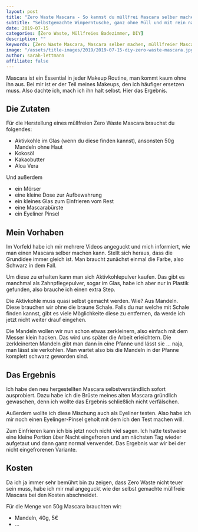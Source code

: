 ```yaml
---
layout: post
title: "Zero Waste Mascara - So kannst du müllfrei Mascara selber machen"
subtitle: "Selbstgemachte Wimperntusche, ganz ohne Müll und mit rein natürlichen Inhaltsstoffen"
date: 2019-07-15
categories: [Zero Waste, Müllfreies Badezimmer, DIY]
description: ""
keywords: [Zero Waste Mascara, Mascara selber machen, mülllfreier Mascara]
image: "/assets/title-images/2019/2019-07-15-diy-zero-waste-mascara.jpg"
author: sarah-lettmann
affiliate: false
---
```

Mascara ist ein Essential in jeder Makeup Routine, man kommt kaum ohne ihn aus. Bei mir ist er der Teil meines Makeups, den ich häufiger ersetzen muss. Also dachte ich, mach ich ihn halt selbst. Hier das Ergebnis.

## Die Zutaten
Für die Herstellung eines müllfreien Zero Waste Mascara brauchst du folgendes:
- Aktivkohle im Glas (wenn du diese finden kannst), ansonsten 50g Mandeln ohne Haut
- Kokosöl
- Kakaobutter
- Aloa Vera

Und außerdem
- ein Mörser
- eine kleine Dose zur Aufbewahrung
- ein kleines Glas zum Einfrieren vom Rest
- eine Mascarabürste
- ein Eyeliner Pinsel

## Mein Vorhaben
Im Vorfeld habe ich mir mehrere Videos angeguckt und mich informiert, wie man einen Mascara selber machen kann. Stellt sich heraus, dass die Grundidee immer gleich ist. Man braucht zunächst einmal die Farbe, also Schwarz in dem Fall.

Um diese zu erhalten kann man sich Aktivkohlepulver kaufen. Das gibt es manchmal als Zahnpflegepulver, sogar im Glas, habe ich aber nur in Plastik gefunden, also brauche ich einen extra Step.

Die Aktivkohle muss quasi selbst gemacht werden. Wie? Aus Mandeln. Diese brauchen wir ohne die braune Schale. Falls du nur welche mit Schale finden kannst, gibt es viele Möglichkeite diese zu entfernen, da werde ich jetzt nicht weiter drauf eingehen.

Die Mandeln wollen wir nun schon etwas zerkleinern, also einfach mit dem Messer klein hacken. Das wird uns später die Arbeit erleichtern. Die zerkleinerten Mandeln gibt man dann in eine Pfanne und lässt sie ... naja, man lässt sie verkohlen. Man wartet also bis die Mandeln in der Pfanne komplett schwarz geworden sind.

## Das Ergebnis
Ich habe den neu hergestellten Mascara selbstverständlich sofort ausprobiert. Dazu habe ich die Brüste meines alten Mascara gründlich gewaschen, denn ich wollte das Ergebnis schließlich nicht verfälschen.

Außerdem wollte ich diese Mischung auch als Eyeliner testen. Also habe ich mir noch einen Eyelinger-Pinsel geholt mit dem ich den Test machen will.

Zum Einfrieren kann ich bis jetzt noch nicht viel sagen. Ich hatte testweise eine kleine Portion über Nacht eingefroren und am nächsten Tag wieder aufgetaut und dann ganz normal verwendet. Das Ergebnis war wir bei der nicht eingefrorenen Variante.

## Kosten
Da ich ja immer sehr bemührt bin zu zeigen, dass Zero Waste nicht teuer sein muss, habe ich mir mal angeguckt wie der selbst gemachte müllfreie Mascara bei den Kosten abschneidet.

Für die Menge von 50g Mascara brauchten wir:
- Mandeln, 40g, 5€
- ...
